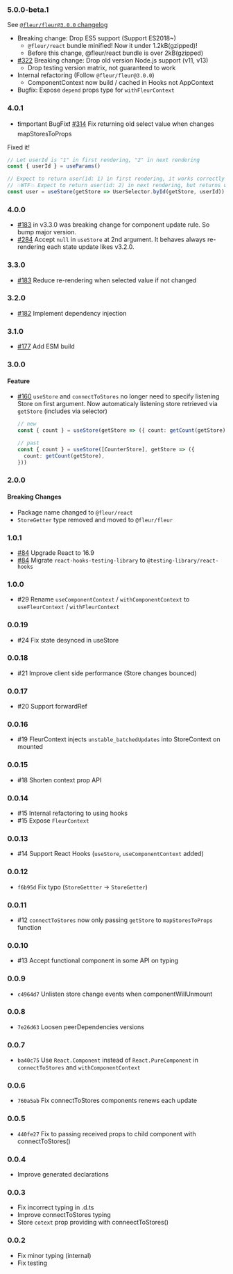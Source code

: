 ### 5.0.0-beta.1

See [`@fleur/fleur@3.0.0` changelog](/packages/fleur/CHANGELOG.md)

- Breaking change: Drop ES5 support (Support ES2018~)
  - `@fleur/react` bundle minified! Now it under 1.2kB(gzipped)!
  - Before this change, @fleur/react bundle is over 2kB(gzipped)
- [#322](https://github.com/fleur-js/fleur/pull/322) Breaking change: Drop old version Node.js support (v11, v13)
  - Drop testing version matrix, not guaranteed to work 
- Internal refactoring (Follow `@fleur/fleur@3.0.0`)
  - ComponentContext now build / cached in Hooks not AppContext
- Bugfix: Expose `depend` props type for `withFleurContext`

### 4.0.1

- ❗important BugFix❗ [#314](https://github.com/fleur-js/fleur/pull/314) Fix returning old select value when changes mapStoresToProps

Fixed it!

```ts
// Let userId is "1" in first rendering, "2" in next rendering
const { userId } = useParams()

// Expect to return user(id: 1) in first rendering, it works correctly
// 💥WTF💥 Expect to return user(id: 2) in next rendering, but returns user(id: 1)
const user = useStore(getStore => UserSelector.byId(getStore, userId))
```

### 4.0.0

- [#183](https://github.com/fleur-js/fleur/pull/183) in v3.3.0 was breaking change for component update rule. So bump major version.
- [#284](https://github.com/fleur-js/fleur/pull/284) Accept `null` in `useStore` at 2nd argument. It behaves always re-rendering each state update likes v3.2.0.

### 3.3.0

- [#183](https://github.com/fleur-js/fleur/pull/183) Reduce re-rendering when selected value if not changed

### 3.2.0

- [#182](https://github.com/fleur-js/fleur/pull/182) Implement dependency injection

### 3.1.0

- [#177](https://github.com/fleur-js/fleur/pull/177/files) Add ESM build

### 3.0.0

#### Feature

- [#160](https://github.com/fleur-js/fleur/pull/160) `useStore` and `connectToStores` no longer need to specify listening Store on first argument.
  Now automaticaly listening store retrieved via `getStore` (includes via selector)

  ```typescript
  // new
  const { count } = useStore(getStore => ({ count: getCount(getStore) }))

  // past
  const { count } = useStore([CounterStore], getStore => ({
    count: getCount(getStore),
  }))
  ```

### 2.0.0

#### Breaking Changes

- Package name changed to `@fleur/react`
- `StoreGetter` type removed and moved to `@fleur/fleur`

### 1.0.1

- [#84](https://github.com/fleur-js/fleur/pull/84) Upgrade React to 16.9
- [#84](https://github.com/fleur-js/fleur/pull/84) Migrate `react-hooks-testing-library` to `@testing-library/react-hooks`

### 1.0.0

- #29 Rename `useComponentContext` / `withComponentContext` to `useFleurContext` / `withFleurContext`

### 0.0.19

- #24 Fix state desynced in useStore

### 0.0.18

- #21 Improve client side performance (Store changes bounced)

### 0.0.17

- #20 Support forwardRef

### 0.0.16

- #19 FleurContext injects `unstable_batchedUpdates` into StoreContext on mounted

### 0.0.15

- #18 Shorten context prop API

### 0.0.14

- #15 Internal refactoring to using hooks
- #15 Expose `FleurContext`

### 0.0.13

- #14 Support React Hooks (`useStore`, `useComponentContext` added)

### 0.0.12

- `f6b95d` Fix typo (`StoreGettter` → `StoreGetter`)

### 0.0.11

- #12 `connectToStores` now only passing `getStore` to `mapStoresToProps` function

### 0.0.10

- #13 Accept functional component in some API on typing

### 0.0.9

- `c4964d7` Unlisten store change events when componentWillUnmount

### 0.0.8

- `7e26d63` Loosen peerDependencies versions

### 0.0.7

- `ba40c75` Use `React.Component` instead of `React.PureComponent` in `connectToStores` and `withComponentContext`

### 0.0.6

- `760a5ab` Fix connectToStores components renews each update

### 0.0.5

- `440fe27` Fix to passing received props to child component with connectToStores()

### 0.0.4

- Improve generated declarations

### 0.0.3

- Fix incorrect typing in .d.ts
- Improve connectToStores typing
- Store `cotext` prop providing with conneectToStores()

### 0.0.2

- Fix minor typing (internal)
- Fix testing
